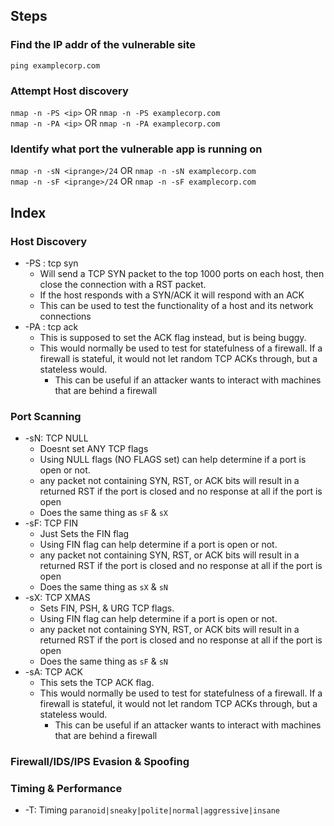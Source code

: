 ## Steps
### Find the IP addr of the vulnerable site
`ping examplecorp.com`

### Attempt Host discovery
`nmap -n -PS <ip>` OR `nmap -n -PS examplecorp.com`  
`nmap -n -PA <ip>` OR `nmap -n -PA examplecorp.com`  

### Identify what port the vulnerable app is running on
`nmap -n -sN <iprange>/24` OR `nmap -n -sN examplecorp.com`  
`nmap -n -sF <iprange>/24` OR `nmap -n -sF examplecorp.com`  

## Index
### Host Discovery 
- -PS : tcp syn
    * Will send a TCP SYN packet to the top 1000 ports on each host, then close the connection with a RST packet.
    * If the host responds with a SYN/ACK it will respond with an ACK
    * This can be used to test the functionality of a host and its network connections
- -PA : tcp ack
    * This is supposed to set the ACK flag instead, but is being buggy. 
    * This would normally be used to test for statefulness of a firewall. If a firewall is stateful, it would not let random TCP ACKs through, but a stateless would. 
        - This can be useful if an attacker wants to interact with machines that are behind a firewall

### Port Scanning
- -sN: TCP NULL
    * Doesnt set ANY TCP flags 
    * Using NULL flags (NO FLAGS set) can help determine if a port is open or not. 
    * any packet not containing SYN, RST, or ACK bits will result in a returned RST if the port is closed and no response at all if the port is open
    * Does the same thing as `sF` & `sX`
- -sF: TCP FIN
    * Just Sets the FIN flag
    * Using FIN flag can help determine if a port is open or not. 
    * any packet not containing SYN, RST, or ACK bits will result in a returned RST if the port is closed and no response at all if the port is open
    * Does the same thing as `sX` & `sN`
- -sX: TCP XMAS
    * Sets FIN, PSH, & URG TCP flags.
    * Using FIN flag can help determine if a port is open or not. 
    * any packet not containing SYN, RST, or ACK bits will result in a returned RST if the port is closed and no response at all if the port is open
    * Does the same thing as `sF` & `sN`
- -sA: TCP ACK
    * This sets the TCP ACK flag. 
    * This would normally be used to test for statefulness of a firewall. If a firewall is stateful, it would not let random TCP ACKs through, but a stateless would. 
        - This can be useful if an attacker wants to interact with machines that are behind a firewall

### Firewall/IDS/IPS Evasion & Spoofing

### Timing & Performance
- -T: Timing `paranoid|sneaky|polite|normal|aggressive|insane`